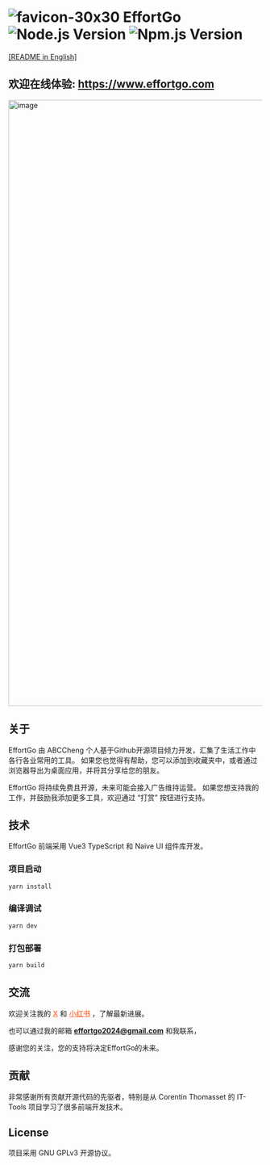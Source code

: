 # ![favicon-30x30](https://github.com/user-attachments/assets/d6132fa3-80a2-4b46-9702-d31252e5664d) EffortGo ![Node.js Version](https://img.shields.io/badge/node.js-v22.11.0-green) ![Npm.js Version](https://img.shields.io/badge/npm-v10.9.0-blue)
[[README in English]](README.md)

## 欢迎在线体验: https://www.effortgo.com
<img width="1201" alt="image" src="https://github.com/user-attachments/assets/20c7572b-f419-409e-9e84-2e4442af2ee2" />

## 关于
EffortGo 由 ABCCheng 个人基于Github开源项目倾力开发，汇集了生活工作中各行各业常用的工具。 如果您也觉得有帮助，您可以添加到收藏夹中，或者通过浏览器导出为桌面应用，并将其分享给您的朋友。

EffortGo 将持续免费且开源，未来可能会接入广告维持运营。 如果您想支持我的工作，并鼓励我添加更多工具，欢迎通过 “打赏” 按钮进行支持。

## 技术
EffortGo 前端采用 Vue3 TypeScript 和 Naive UI 组件库开发。

### 项目启动

```bash
yarn install
```

### 编译调试

```bash
yarn dev
```

### 打包部署

```bash
yarn build
```

## 交流
欢迎关注我的 <a href="https://x.com/EffortGo2024" target='_blank' style="text-decoration: underline; color: #FF7F50"><strong>X</strong></a> 和 <a href="https://www.xiaohongshu.com/user/profile/5fa36065000000000101ffa5" target='_blank' style="text-decoration: underline; color: #FF7F50"><strong>小红书</strong></a> ，了解最新进展。

也可以通过我的邮箱 <a href="mailto:effortgo2024{'@'}gmail.com" style="text-decoration: underline; color: #FF7F50"><strong>effortgo2024@gmail.com</strong></a> 和我联系，

感谢您的关注，您的支持将决定EffortGo的未来。

## 贡献
非常感谢所有贡献开源代码的先驱者，特别是从 Corentin Thomasset 的 IT-Tools 项目学习了很多前端开发技术。

## License
项目采用 GNU GPLv3 开源协议。
